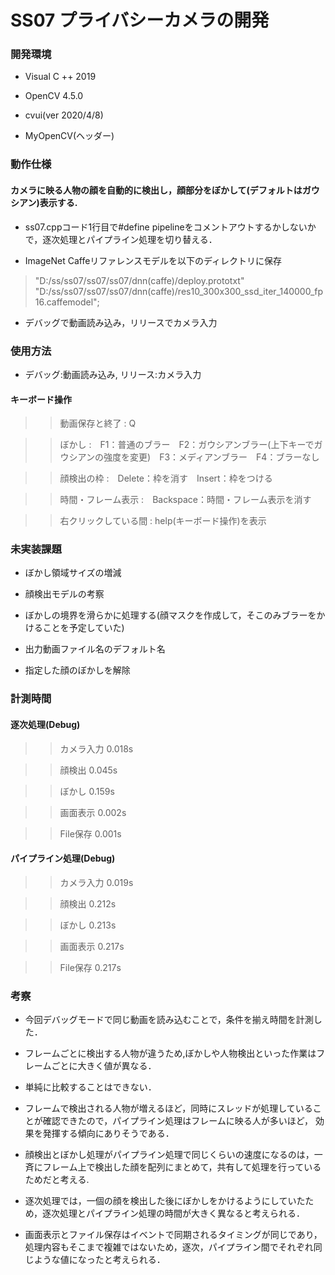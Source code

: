 # SS07 プライバシーカメラの開発

###  

### 開発環境

- Visual C ++ 2019

- OpenCV 4.5.0

- cvui(ver 2020/4/8) 

- MyOpenCV(ヘッダー)


### 動作仕様

#### カメラに映る人物の顔を自動的に検出し，顔部分をぼかして(デフォルトはガウシアン)表示する.

- ss07.cppコード1行目で#define pipelineをコメントアウトするかしないかで，逐次処理とパイプライン処理を切り替える．

- ImageNet Caffeリファレンスモデルを以下のディレクトリに保存
> "D:/ss/ss07/ss07/ss07/dnn(caffe)/deploy.prototxt"
> "D:/ss/ss07/ss07/ss07/dnn(caffe)/res10_300x300_ssd_iter_140000_fp16.caffemodel";

- デバッグで動画読み込み，リリースでカメラ入力

### 使用方法

- デバッグ:動画読み込み, リリース:カメラ入力

 #### キーボード操作
 

 >> 動画保存と終了 : Q　

 >> ぼかし :　F1：普通のブラー　F2：ガウシアンブラー(上下キーでガウシアンの強度を変更)　F3：メディアンブラー　F4：ブラーなし

 >> 顔検出の枠 :　Delete：枠を消す　Insert：枠をつける

 >> 時間・フレーム表示 :　Backspace：時間・フレーム表示を消す

 >> 右クリックしている間 :  help(キーボード操作)を表示


### 未実装課題

- ぼかし領域サイズの増減

- 顔検出モデルの考察

- ぼかしの境界を滑らかに処理する(顔マスクを作成して，そこのみブラーをかけることを予定していた)

- 出力動画ファイル名のデフォルト名

- 指定した顔のぼかしを解除

### 計測時間


  #### 逐次処理(Debug)

  >> カメラ入力 0.018s

  >> 顔検出 0.045s

  >> ぼかし 0.159s

  >> 画面表示 0.002s

  >> File保存 0.001s

  #### パイプライン処理(Debug)

  >> カメラ入力 0.019s

  >> 顔検出 0.212s

  >> ぼかし 0.213s

  >> 画面表示 0.217s
 
  >> File保存 0.217s

### 考察
- 今回デバッグモードで同じ動画を読み込むことで，条件を揃え時間を計測した．

- フレームごとに検出する人物が違うため,ぼかしや人物検出といった作業はフレームごとに大きく値が異なる．

- 単純に比較することはできない．

- フレームで検出される人物が増えるほど，同時にスレッドが処理していることが確認できたので，パイプライン処理はフレームに映る人が多いほど，
効果を発揮する傾向にありそうである．

- 顔検出とぼかし処理がパイプライン処理で同じくらいの速度になるのは，一斉にフレーム上で検出した顔を配列にまとめて，共有して処理を行っているためだと考える.

- 逐次処理では，一個の顔を検出した後にぼかしをかけるようにしていたため，逐次処理とパイプライン処理の時間が大きく異なると考えられる．

- 画面表示とファイル保存はイベントで同期されるタイミングが同じであり，処理内容もそこまで複雑ではないため，逐次，パイプライン間でそれぞれ同じような値になったと考えられる．
